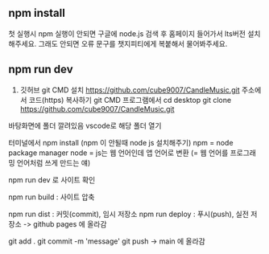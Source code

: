 ## npm install

첫 실행시 npm 실행이 안되면
구글에 node.js 검색 후 홈페이지 들어가서 lts버전 설치해주세요.
그래도 안되면 오류 문구를 챗지피티에게 복붙해서 물어봐주세요.

## npm run dev

1. 깃허브
git CMD 설치
https://github.com/cube9007/CandleMusic.git
주소에서 코드(https) 복사하기
git CMD 프로그램에서
cd desktop
git clone https://github.com/cube9007/CandleMusic.git

바탕화면에 폴더 깔려있음
vscode로 해당 폴더 열기

터미널에서 npm install
(npm 이 안될때 node js 설치해주기)
	npm  = node package manager
	node = js는 웹 언어인데 앱 언어로 변환
	(= 웹 언어를 프로그래밍 언어처럼 쓰게 만드는 얘)

npm run dev 로 사이트 확인

npm run build : 사이트 압축

npm run dist : 커밋(commit), 임시 저장소 
npm run deploy : 푸시(push), 실전 저장소
-> github pages 에 올라감

git add .
git commit -m 'message'
git push
-> main 에 올라감